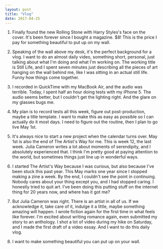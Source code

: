 ```yaml
---
layout: post
title: "Vlog"
date: 2017-04-25
---
```


1. Finally found the new Rolling Stone with Harry Styles's face on the cover. It's been forever since I bought a magazine. $8! This is the price I pay for something beautiful to put up on my wall.

2. Speaking of the wall above my desk, it's the perfect background for a vlog. I want to do an almost daily video, something short, personal, just talking about what I'm doing and what I'm working on. The working title is Still Life, and I spent seven minutes just describing all the pieces of art hanging on the wall behind me, like I was sitting in an actual still life. Funny how things come together.

3. I recorded in QuickTime with my MacBook Air, and the audio was terrible. Today, I spent half an hour doing tests with my iPhone 5. The audio seems better, but I couldn't get the lighting right. And the glare on my glasses bugs me.

4. My plan is to record tests all this week, figure out post-production, maybe a title template. I want to make this as easy as possible so I can actually do it most days. I need to figure out the routine, then I plan to go live May 1st.

5. It's always nice to start a new project when the calendar turns over. May 1st is also the end of The Artist's Way for me. This is week 12, the last week. Julia Cameron writes a lot about moments of serendipity, and I absolutely experienced that. I think I'm pretty good at paying attention to the world, but sometimes things just line up in wonderful ways.

6. I started The Artist's Way because I was curious, but also because I've been stuck this past year. This May marks one year since I stopped making a zine a week. By the end, I couldn't see the point in continuing. Nobody cares about your thing except you, and I had stopped caring. I honestly tried to quit art. I've been doing this putting stuff on the internet thing for 20 years now, and where has it got me?

7. But Julia Cameron was right. There is an artist in all of us. If we acknowledge it, take care of it, indulge it a little, maybe something amazing will happen. I wrote fiction again for the first time in what feels like forever. I'm excited about writing romance again, even submitted my story to an anthology. I shot a lot of video during my hike on Saturday, and I made the first draft of a video essay. And I want to do this daily vlog.

8. I want to make something beautiful you can put up on your wall.
